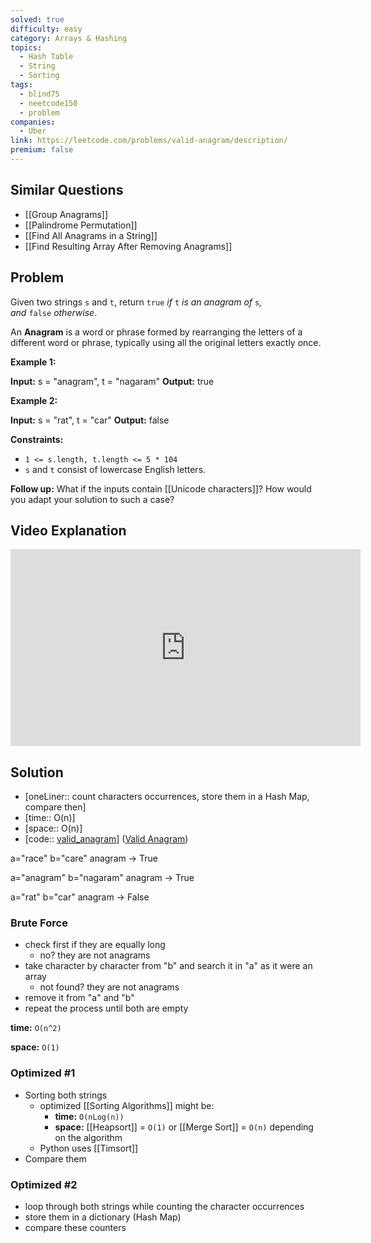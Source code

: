 ```yaml
---
solved: true
difficulty: easy
category: Arrays & Hashing
topics:
  - Hash Table
  - String
  - Sorting
tags:
  - blind75
  - neetcode150
  - problem
companies:
  - Uber
link: https://leetcode.com/problems/valid-anagram/description/
premium: false
---
```

## Similar Questions

- [[Group Anagrams]]
- [[Palindrome Permutation]]
- [[Find All Anagrams in a String]]
- [[Find Resulting Array After Removing Anagrams]]
## Problem

Given two strings `s` and `t`, return `true` _if_ `t` _is an anagram of_ `s`_, and_ `false` _otherwise_.

An **Anagram** is a word or phrase formed by rearranging the letters of a different word or phrase, typically using all the original letters exactly once.

**Example 1:**

**Input:** s = "anagram", t = "nagaram"
**Output:** true

**Example 2:**

**Input:** s = "rat", t = "car"
**Output:** false

**Constraints:**

- `1 <= s.length, t.length <= 5 * 104`
- `s` and `t` consist of lowercase English letters.

**Follow up:** What if the inputs contain [[Unicode characters]]? How would you adapt your solution to such a case?

## Video Explanation

<iframe width="560" height="315" src="https://www.youtube.com/embed/9UtInBqnCgA?si=2aQars0febQ3-TOG" title="YouTube video player" frameborder="0" allow="accelerometer; autoplay; clipboard-write; encrypted-media; gyroscope; picture-in-picture; web-share" referrerpolicy="strict-origin-when-cross-origin" allowfullscreen></iframe>

## Solution

- [oneLiner:: count characters occurrences, store them in a Hash Map, compare then]
- [time:: O(n)]
- [space:: O(n)]
- [code:: [valid_anagram](valid_anagram.py)] ([Valid Anagram](Valid%20Anagram.md))

a="race"
b="care"
anagram -> True

a="anagram"
b="nagaram"
anagram -> True

a="rat"
b="car"
anagram -> False

### Brute Force

- check first if they are equally long
	- no? they are not anagrams
- take character by character from "b" and search it in "a" as it were an array
	- not found? they are not anagrams
- remove it from "a" and "b"
- repeat the process until both are empty

**time:** `O(n^2)`

**space:** `O(1)`

### Optimized #1

- Sorting both strings
	- optimized [[Sorting Algorithms]] might be:
		- **time:** `O(nLog(n))`
		- **space:** [[Heapsort]] = `O(1)` or [[Merge Sort]] = `O(n)` depending on the algorithm
	- Python uses [[Timsort]]
- Compare them

### Optimized #2

- loop through both strings while counting the character occurrences
- store them in a dictionary (Hash Map)
- compare these counters